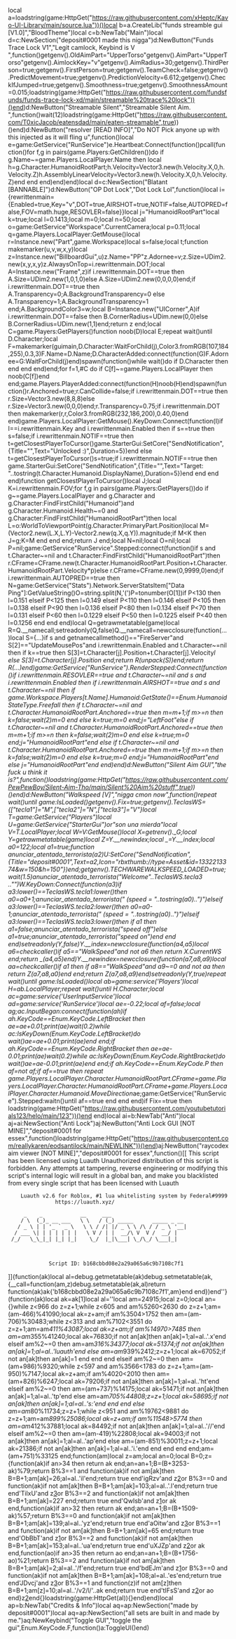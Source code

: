 local a=loadstring(game:HttpGet("https://raw.githubusercontent.com/xHeptc/Kavo-UI-Library/main/source.lua"))()local b=a.CreateLib("funds streamble gui [V1.0]","BloodTheme")local c=b:NewTab("Main")local d=c:NewSection("deposit#0001 made this nigga")d:NewButton("Funds Trace Lock V1","Legit camlock, Keybind is V ",function()getgenv().OldAimPart="UpperTorso"getgenv().AimPart="UpperTorso"getgenv().AimlockKey="v"getgenv().AimRadius=30;getgenv().ThirdPerson=true;getgenv().FirstPerson=true;getgenv().TeamCheck=false;getgenv().PredictMovement=true;getgenv().PredictionVelocity=6.612;getgenv().CheckIfJumped=true;getgenv().Smoothness=true;getgenv().SmoothnessAmount=0.015;loadstring(game:HttpGet("https://raw.githubusercontent.com/fundsfunds/funds-trace-lock-xd/main/streamable%20trace%20lock"))()end)d:NewButton("Streamable Silent","Streamable Silent Aim. ",function()wait(12)loadstring(game:HttpGet("https://raw.githubusercontent.com/T0xicJacob/eatensdad/main/eaten-streamable",true))()end)d:NewButton("resolver [READ INFO]","Do NOT Pick anyone up with this injected as it will fling u",function()local e=game:GetService("RunService")e.Heartbeat:Connect(function()pcall(function()for f,g in pairs(game.Players:GetChildren())do if g.Name~=game.Players.LocalPlayer.Name then local h=g.Character.HumanoidRootPart;h.Velocity=Vector3.new(h.Velocity.X,0,h.Velocity.Z)h.AssemblyLinearVelocity=Vector3.new(h.Velocity.X,0,h.Velocity.Z)end end end)end)end)local d=c:NewSection("Blatant [BANNABLE]")d:NewButton("OP Dot Lock","Dot Lock Lol",function()local i={rewrittenmain={Enabled=true,Key="v",DOT=true,AIRSHOT=true,NOTIF=false,AUTOPRED=false,FOV=math.huge,RESOVLER=false}}local j="HumanoidRootPart"local k=true;local l=0.1413;local m=0;local n=50;local o=game:GetService"Workspace".CurrentCamera;local p=0.11;local q=game.Players.LocalPlayer:GetMouse()local r=Instance.new("Part",game.Workspace)local s=false;local t;function makemarker(u,v,w,x,y)local z=Instance.new("BillboardGui",u)z.Name="PP"z.Adornee=v;z.Size=UDim2.new(x,y,x,y)z.AlwaysOnTop=i.rewrittenmain.DOT;local A=Instance.new("Frame",z)if i.rewrittenmain.DOT==true then A.Size=UDim2.new(1,0,1,0)else A.Size=UDim2.new(0,0,0,0)end;if i.rewrittenmain.DOT==true then A.Transparency=0;A.BackgroundTransparency=0 else A.Transparency=1;A.BackgroundTransparency=1 end;A.BackgroundColor3=w;local B=Instance.new("UICorner",A)if i.rewrittenmain.DOT==false then B.CornerRadius=UDim.new(0,0)else B.CornerRadius=UDim.new(1,1)end;return z end;local C=game.Players:GetPlayers()function noob(D)local E;repeat wait()until D.Character;local F=makemarker(guimain,D.Character:WaitForChild(j),Color3.fromRGB(107,184,255),0.3,3)F.Name=D.Name;D.CharacterAdded:connect(function(G)F.Adornee=G:WaitForChild(j)end)spawn(function()while wait()do if D.Character then end end end)end;for f=1,#C do if C[f]~=game.Players.LocalPlayer then noob(C[f])end end;game.Players.PlayerAdded:connect(function(H)noob(H)end)spawn(function()r.Anchored=true;r.CanCollide=false;if i.rewrittenmain.DOT==true then r.Size=Vector3.new(8,8,8)else r.Size=Vector3.new(0,0,0)end;r.Transparency=0.75;if i.rewrittenmain.DOT then makemarker(r,r,Color3.fromRGB(232,186,200),0.40,0)end end)game.Players.LocalPlayer:GetMouse().KeyDown:Connect(function(I)if I==i.rewrittenmain.Key and i.rewrittenmain.Enabled then if s==true then s=false;if i.rewrittenmain.NOTIF==true then t=getClosestPlayerToCursor()game.StarterGui:SetCore("SendNotification",{Title="",Text="Unlocked :)",Duration=5})end else t=getClosestPlayerToCursor()s=true;if i.rewrittenmain.NOTIF==true then game.StarterGui:SetCore("SendNotification",{Title="",Text="Target: "..tostring(t.Character.Humanoid.DisplayName),Duration=5})end end end end)function getClosestPlayerToCursor()local J;local K=i.rewrittenmain.FOV;for f,g in pairs(game.Players:GetPlayers())do if g~=game.Players.LocalPlayer and g.Character and g.Character:FindFirstChild("Humanoid")and g.Character.Humanoid.Health~=0 and g.Character:FindFirstChild("HumanoidRootPart")then local L=o:WorldToViewportPoint(g.Character.PrimaryPart.Position)local M=(Vector2.new(L.X,L.Y)-Vector2.new(q.X,q.Y)).magnitude;if M<K then J=g;K=M end end end;return J end;local N=nil;local O=nil;local P=nil;game:GetService"RunService".Stepped:connect(function()if s and t.Character~=nil and t.Character:FindFirstChild("HumanoidRootPart")then r.CFrame=CFrame.new(t.Character.HumanoidRootPart.Position+t.Character.HumanoidRootPart.Velocity*p)else r.CFrame=CFrame.new(0,9999,0)end;if i.rewrittenmain.AUTOPRED==true then N=game:GetService("Stats").Network.ServerStatsItem["Data Ping"]:GetValueString()O=string.split(N,'(')P=tonumber(O[1])if P<130 then l=0.151 elseif P<125 then l=0.149 elseif P<110 then l=0.146 elseif P<105 then l=0.138 elseif P<90 then l=0.136 elseif P<80 then l=0.134 elseif P<70 then l=0.131 elseif P<60 then l=0.1229 elseif P<50 then l=0.1225 elseif P<40 then l=0.1256 end end end)local Q=getrawmetatable(game)local R=Q.__namecall;setreadonly(Q,false)Q.__namecall=newcclosure(function(...)local S={...}if s and getnamecallmethod()=="FireServer"and S[2]=="UpdateMousePos"and i.rewrittenmain.Enabled and t.Character~=nil then if k==true then S[3]=t.Character[j].Position+t.Character[j].Velocity*l else S[3]=t.Character[j].Position end;return R(unpack(S))end;return R(...)end)game:GetService("RunService").RenderStepped:Connect(function()if i.rewrittenmain.RESOVLER==true and t.Character~=nil and s and i.rewrittenmain.Enabled then if i.rewrittenmain.AIRSHOT==true and s and t.Character~=nil then if game.Workspace.Players[t.Name].Humanoid:GetState()==Enum.HumanoidStateType.Freefall then if t.Character~=nil and t.Character.HumanoidRootPart.Anchored==true then m=m+1;if m>=n then k=false;wait(2)m=0 end else k=true;m=0 end;j="LeftFoot"else if t.Character~=nil and t.Character.HumanoidRootPart.Anchored==true then m=m+1;if m>=n then k=false;wait(2)m=0 end else k=true;m=0 end;j="HumanoidRootPart"end else if t.Character~=nil and t.Character.HumanoidRootPart.Anchored==true then m=m+1;if m>=n then k=false;wait(2)m=0 end else k=true;m=0 end;j="HumanoidRootPart"end else j="HumanoidRootPart"end end)end)d:NewButton("Silent Aim GUI","the fuck u think it is?",function()loadstring(game:HttpGet("https://raw.githubusercontent.com/PewPewBoy/Silent-Aim-Tho/main/Silent%20Aim%20stuff",true))()end)d:NewButton("Walkspeed [V]","nigga cmon now",function()repeat wait()until game:IsLoaded()getgenv().Fix=true;getgenv().TeclasWS={["tecla1"]="M",["tecla2"]="N",["tecla3"]="V"}local T=game:GetService("Players")local U=game:GetService("StarterGui")or"son una mierda"local V=T.LocalPlayer;local W=V:GetMouse()local X=getrenv()._G;local Y=getrawmetatable(game)local Z=Y.__newindex;local _=Y.__index;local a0=122;local a1=true;function anunciar_atentado_terrorista(a2)U:SetCore("SendNotification",{Title="deposit#0001",Text=a2,Icon="rbxthumb://type=Asset&id=1332213374&w=150&h=150"})end;getgenv().TECHWAREWALKSPEED_LOADED=true;wait(1.5)anunciar_atentado_terrorista("Welcome"..TeclasWS.tecla3 .."")W.KeyDown:Connect(function(a3)if a3:lower()==TeclasWS.tecla1:lower()then a0=a0+1;anunciar_atentado_terrorista(" (speed =   "..tostring(a0)..")")elseif a3:lower()==TeclasWS.tecla2:lower()then a0=a0-1;anunciar_atentado_terrorista(" (speed =  "..tostring(a0)..")")elseif a3:lower()==TeclasWS.tecla3:lower()then if a1 then a1=false;anunciar_atentado_terrorista("speed off")else a1=true;anunciar_atentado_terrorista("speed on")end end end)setreadonly(Y,false)Y.__index=newcclosure(function(a4,a5)local a6=checkcaller()if a5=="WalkSpeed"and not a6 then return X.CurrentWS end;return _(a4,a5)end)Y.__newindex=newcclosure(function(a7,a8,a9)local aa=checkcaller()if a1 then if a8=="WalkSpeed"and a9~=0 and not aa then return Z(a7,a8,a0)end end;return Z(a7,a8,a9)end)setreadonly(Y,true)repeat wait()until game:IsLoaded()local ab=game:service('Players')local H=ab.LocalPlayer;repeat wait()until H.Character;local ac=game:service('UserInputService')local ad=game:service('RunService')local ae=-0.22;local af=false;local ag;ac.InputBegan:connect(function(ah)if ah.KeyCode==Enum.KeyCode.LeftBracket then ae=ae+0.01;print(ae)wait(0.2)while ac:IsKeyDown(Enum.KeyCode.LeftBracket)do wait()ae=ae+0.01;print(ae)end end;if ah.KeyCode==Enum.KeyCode.RightBracket then ae=ae-0.01;print(ae)wait(0.2)while ac:IsKeyDown(Enum.KeyCode.RightBracket)do wait()ae=ae-0.01;print(ae)end end;if ah.KeyCode==Enum.KeyCode.P then af=not af;if af==true then repeat game.Players.LocalPlayer.Character.HumanoidRootPart.CFrame=game.Players.LocalPlayer.Character.HumanoidRootPart.CFrame+game.Players.LocalPlayer.Character.Humanoid.MoveDirection*ae;game:GetService("RunService").Stepped:waitn()until af==true end end end)if Fix==true then loadstring(game:HttpGet("https://raw.githubusercontent.com/youtubetutorials123/helo/main/123"))()end end)local ai=b:NewTab("Anti")local aj=ai:NewSection("Anti Lock")aj:NewButton("Anti Lock GUI [NOT MINE]","deposit#0001 for essex",function()loadstring(game:HttpGet("https://raw.githubusercontent.com/reallykaren/eodsantilock/main/NEWLINK"))()end)aj:NewButton("raycodex aim viewer [NOT MINE]","deposit#0001 for essex",function()[[
                This script has been licensed using Luauth
            Unauthorized distribution of this script is forbidden.
      Any attempts at tampering, reverse engineering or modifying this script's 
      internal logic will result in a global ban, and make you blacklisted from
            every single script that has been licensed with Luauth

        Luauth v2.6 for Roblox, #1 lua whitelisting system by Federal#9999
                   https://luauth.xyz/

         _    _            __     ___                        
        / \  (_)_ __ ___   \ \   / (_) _____      _____ _ __ 
       / _ \ | | '_ ` _ \   \ \ / /| |/ _ \ \ /\ / / _ \ '__|
      / ___ \| | | | | | |   \ V / | |  __/\ V  V /  __/ |   
     /_/   \_\_|_| |_| |_|    \_/  |_|\___| \_/\_/ \___|_|   
                                                             

                                                     
                 Script ID: b168cbbd08e2a29a065a6c9b7108c7f1
]]{function(ak)local al=debug.getmetatable(ak)debug.setmetatable(ak,{__call=function(am,z)debug.setmetatable(ak,al)return function(ak)ak{'b168cbbd08e2a29a065a6c9b7108c7f1',am}end end})end''}(function(ak)local ak=ak[1]local al=''local am=24915;local z=0;local an={}while z<966 do z=z+1;while z<605 and am%5260<2630 do z=z+1;am=(am-466)%41090;local ak=z+am;if am%3504>1752 then am=(am-706)%30483;while z<313 and am%7102<3551 do z=z+1;am=am*411%43087;local ak=z+am;if am%14970>7485 then am=am*355%41240;local ak=76830;if not an[ak]then an[ak]=1;al=al..'.x'end elseif am%2~=0 then am=am*316%34377;local ak=51374;if not an[ak]then an[ak]=1;al=al..'luauth'end else am=am*939%2412;z=z+1;local ak=67052;if not an[ak]then an[ak]=1 end end end elseif am%2~=0 then am=(am+986)%9320;while z<597 and am%3566<1783 do z=z+1;am=(am-950)%7147;local ak=z+am;if am%4020<2010 then am=(am+826)%6247;local ak=79206;if not an[ak]then an[ak]=1;al=al..'ht'end elseif am%2~=0 then am=(am+737)%14175;local ak=51471;if not an[ak]then an[ak]=1;al=al..'tp'end else am=am*705%44808;z=z+1;local ak=58695;if not an[ak]then an[ak]=1;al=al..'s:'end end end else am=am*80%11734;z=z+1;while z<951 and am%19762<9881 do z=z+1;am=am*899%25086;local ak=z+am;if am%11548>5774 then am=am*412%37881;local ak=84492;if not an[ak]then an[ak]=1;al=al..'//'end elseif am%2~=0 then am=(am-419)%22808;local ak=94003;if not an[ak]then an[ak]=1;al=al..'ap'end else am=(am-851)%30011;z=z+1;local ak=21386;if not an[ak]then an[ak]=1;al=al..'i.'end end end end end;am=(am+751)%33125 end;function(am)local z=am;local an=0;local B=0;z={function(ak)if an>34 then return ak end;an=an+1;B=(B+3253-ak)%79;return B%3==1 and function(ak)if not am[ak]then B=B+1;am[ak]=26;al=al..'il'end;return true end'igRzv'and z[2](687+ak)or B%3==0 and function(ak)if not am[ak]then B=B+1;am[ak]=103;al=al..'.l'end;return true end'TilxU'and z[3](ak+101)or B%3==2 and function(ak)if not am[ak]then B=B+1;am[ak]=227 end;return true end'QwIsb'and z[1](ak+320)or ak end,function(ak)if an>32 then return ak end;an=an+1;B=(B+1509-ak)%57;return B%3==0 and function(ak)if not am[ak]then B=B+1;am[ak]=139;al=al..'yz'end;return true end'aOitw'and z[3](909+ak)or B%3==1 and function(ak)if not am[ak]then B=B+1;am[ak]=65 end;return true end'ObBbT'and z[1](ak+129)or B%3==2 and function(ak)if not am[ak]then B=B+1;am[ak]=153;al=al..'ua'end;return true end'uXJZp'and z[2](ak+567)or ak end,function(ao)if an>35 then return ao end;an=an+1;B=(B+1756-ao)%21;return B%3==2 and function(ak)if not am[ak]then B=B+1;am[ak]=2;al=al..'/f'end;return true end'bdEJm'and z[1](782+ao)or B%3==0 and function(ak)if not am[ak]then B=B+1;am[ak]=108;al=al..'es'end;return true end'JDvcj'and z[3](ao+117)or B%3==1 and function(z)if not am[z]then B=B+1;am[z]=10;al=al..'/v2/l/'..ak end;return true end'tIFsS'and z[2](ao+748)or ao end}z[2](8832)end{}loadstring(game:HttpGet(al)){}end)end)local ap=b:NewTab("Credits & Info")local aq=ap:NewSection("made by deposit#0001")local aq=ap:NewSection("all sets are built in and made by me.")aq:NewKeybind("Toggle GUI","toggle the gui",Enum.KeyCode.F,function()a:ToggleUI()end)
